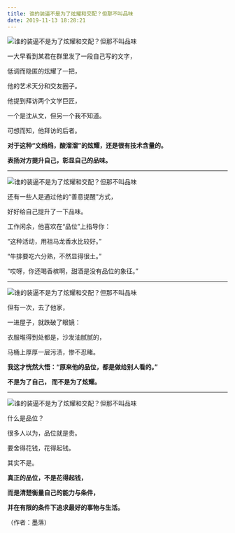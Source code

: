 ```yaml
---
title: 谁的装逼不是为了炫耀和交配？但那不叫品味
date: 2019-11-13 18:28:21
---
```


 ![谁的装逼不是为了炫耀和交配？但那不叫品味](http://p9.pstatp.com/large/46f10003c56be132f0c6)

 一大早看到某君在群里发了一段自己写的文字，

 低调而隐匿的炫耀了一把，

 他的艺术天分和交友圈子。

 他提到拜访两个文学巨匠，

 一个是沈从文，但另一个我不知道。

 可想而知，他拜访的后者。

 **对于这种“文绉绉，酸溜溜”的炫耀，还是很有技术含量的。**

 **表扬对方提升自己，彰显自己的品味。**

--- 

 ![谁的装逼不是为了炫耀和交配？但那不叫品味](http://p3.pstatp.com/large/46f10003c67e4968ef6c)

 还有一些人是通过他的“善意提醒”方式，

 好好给自己提升了一下品味。

 工作闲余，他喜欢在“品位”上指导你：

 “这种活动，用祖马龙香水比较好。”

 “牛排要吃六分熟，不然显得很土。”

 “哎呀，你还喝香槟啊，甜酒是没有品位的象征。”

--- 

 ![谁的装逼不是为了炫耀和交配？但那不叫品味](http://p1.pstatp.com/large/46f300009dafafdfd0fb)

 但有一次，去了他家，

 一进屋子，就跌破了眼镜：

 衣服堆得到处都是，沙发油腻腻的，

 马桶上厚厚一层污渍，惨不忍睹。

 **我这才恍然大悟：“原来他的品位，都是做给别人看的。”**

 **不是为了自己， 而不是为了炫耀。**

--- 

 ![谁的装逼不是为了炫耀和交配？但那不叫品味](http://p1.pstatp.com/large/46f00004693f0fb5f895)

 什么是品位？

 很多人以为，品位就是贵。

 要舍得花钱，花得起钱。

 其实不是。

 **真正的品位，不是花得起钱，**

 **而是清楚衡量自己的能力与条件，**

 **并在有限的条件下追求最好的事物与生活。**

 （作者：墨落）
